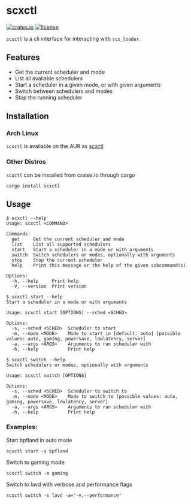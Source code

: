 
# scxctl

[![crates.io](https://img.shields.io/crates/v/scxctl.svg)](https://crates.io/crates/scxctl)
[![license](https://img.shields.io/crates/l/scxctl.svg)](https://crates.io/crates/scxctl)

`scxctl` is a cli interface for interacting with `scx_loader`.

## Features
- Get the current scheduler and mode
- List all available schedulers
- Start a scheduler in a given mode, or with given arguments
- Switch between schedulers and modes
- Stop the running scheduler

## Installation

### Arch Linux
`scxctl` is available on the AUR as [scxctl](https://aur.archlinux.org/packages/scxctl) 

### Other Distros
`scxctl` can be installed from crates.io through cargo
```
cargo install scxctl
```

## Usage
```
$ scxctl --help
Usage: scxctl <COMMAND>

Commands:
  get     Get the current scheduler and mode
  list    List all supported schedulers
  start   Start a scheduler in a mode or with arguments
  switch  Switch schedulers or modes, optionally with arguments
  stop    Stop the current scheduler
  help    Print this message or the help of the given subcommand(s)

Options:
  -h, --help     Print help
  -V, --version  Print version
```

```
$ scxctl start --help
Start a scheduler in a mode or with arguments

Usage: scxctl start [OPTIONS] --sched <SCHED>

Options:
  -s, --sched <SCHED>  Scheduler to start
  -m, --mode <MODE>    Mode to start in [default: auto] [possible values: auto, gaming, powersave, lowlatency, server]
  -a, --args <ARGS>    Arguments to run scheduler with
  -h, --help           Print help
```

```
$ scxctl switch --help
Switch schedulers or modes, optionally with arguments

Usage: scxctl switch [OPTIONS]

Options:
  -s, --sched <SCHED>  Scheduler to switch to
  -m, --mode <MODE>    Mode to switch to [possible values: auto, gaming, powersave, lowlatency, server]
  -a, --args <ARGS>    Arguments to run scheduler with
  -h, --help           Print help
```

### Examples:
Start bpfland in auto mode
```
scxctl start -s bpfland
```

Switch to gaming mode
```
scxctl switch -m gaming
```

Switch to lavd with verbose and performance flags
```
scxctl switch -s lavd -a="-v,--performance"
```
